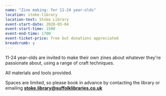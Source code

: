 ```yaml
---
name: "Zine making: for 11-24 year-olds"
location: stoke-library
location-text: Stoke Library
event-start-date: 2020-03-04
event-start-time: 1500
event-end-time: 1700
event-ticket-price: free but donations appreciated
breadcrumb: y
---
```


11-24 year-olds are invited to make their own zines about whatever they're passionate about, using a range of craft techniques.

All materials and tools provided.

Spaces are limited, so please book in advance by contacting the library or emailing **stoke.library@suffolklibraries.co.uk**
